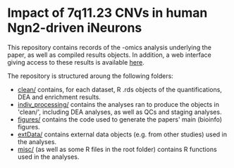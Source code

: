 # Impact of 7q11.23 CNVs in human Ngn2-driven iNeurons

This repository contains records of the -omics analysis underlying the paper, as well as compiled results objects.
In addition, a web interface giving access to these results is available [here](https://ethz-ins.org/7q).

The repository is structured aroung the following folders:

* [clean/](clean/) contains, for each dataset, R .rds objects of the quantifications, DEA and enrichment results.
* [indiv_processing/](indiv_processing/) contains the analyses ran to produce the objects in 'clean/', including DEA analyses, as well as QCs and staging analyses.
* [figures/](figures/) contains the code used to generate the papers' main (bioinfo) figures.
* [extData/](extData/) contains external data objects (e.g. from other studies) used in the analyses.
* [misc/](misc/) (as well as some R files in the root folder) contains R functions used in the analyses.

